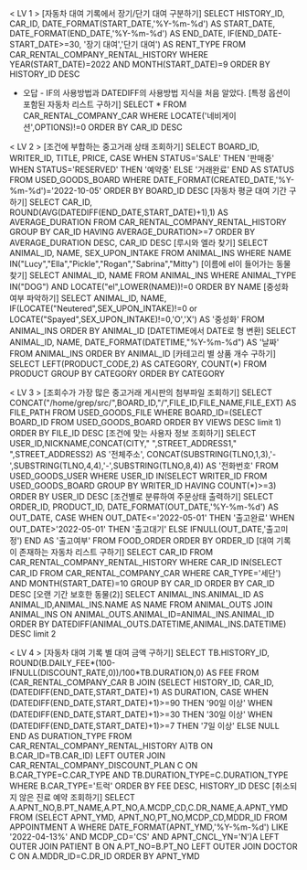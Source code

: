 < LV 1 >
[자동차 대여 기록에서 장기/단기 대여 구분하기]
SELECT HISTORY_ID, CAR_ID, DATE_FORMAT(START_DATE,'%Y-%m-%d') AS START_DATE, DATE_FORMAT(END_DATE,'%Y-%m-%d') AS END_DATE, IF(END_DATE-START_DATE>=30, '장기 대여','단기 대여') AS RENT_TYPE FROM CAR_RENTAL_COMPANY_RENTAL_HISTORY WHERE YEAR(START_DATE)=2022 AND MONTH(START_DATE)=9 ORDER BY HISTORY_ID DESC
- 오답 - IF의 사용방법과 DATEDIFF의 사용방법 지식을 처음 알았다.
[특정 옵션이 포함된 자동차 리스트 구하기]
SELECT * FROM CAR_RENTAL_COMPANY_CAR WHERE LOCATE('네비게이션',OPTIONS)!=0 ORDER BY CAR_ID DESC

< LV 2 >
[조건에 부합하는 중고거래 상태 조회하기]
SELECT BOARD_ID, WRITER_ID, TITLE, PRICE, CASE WHEN STATUS='SALE' THEN '판매중' WHEN STATUS='RESERVED' THEN '예약중' ELSE '거래완료' END AS STATUS FROM USED_GOODS_BOARD WHERE DATE_FORMAT(CREATED_DATE,'%Y-%m-%d')='2022-10-05' ORDER BY BOARD_ID DESC
[자동차 평균 대여 기간 구하기]
SELECT CAR_ID, ROUND(AVG(DATEDIFF(END_DATE,START_DATE)+1),1) AS AVERAGE_DURATION FROM CAR_RENTAL_COMPANY_RENTAL_HISTORY GROUP BY CAR_ID HAVING AVERAGE_DURATION>=7 ORDER BY AVERAGE_DURATION DESC, CAR_ID DESC
[루시와 엘라 찾기]
SELECT ANIMAL_ID, NAME, SEX_UPON_INTAKE FROM ANIMAL_INS WHERE NAME IN("Lucy","Ella","Pickle","Rogan","Sabrina","Mitty")
[이름에 el이 들어가는 동물 찾기]
SELECT ANIMAL_ID, NAME FROM ANIMAL_INS WHERE ANIMAL_TYPE IN("DOG") AND LOCATE("el",LOWER(NAME))!=0 ORDER BY  NAME
[중성화 여부 파악하기]
SELECT ANIMAL_ID, NAME, IF(LOCATE("Neutered",SEX_UPON_INTAKE)!=0 or LOCATE("Spayed",SEX_UPON_INTAKE)!=0,'O','X') AS '중성화' FROM ANIMAL_INS ORDER BY ANIMAL_ID
[DATETIME에서 DATE로 형 변환]
SELECT ANIMAL_ID, NAME, DATE_FORMAT(DATETIME,"%Y-%m-%d") AS '날짜' FROM ANIMAL_INS ORDER BY ANIMAL_ID
[카테고리 별 상품 개수 구하기]
SELECT LEFT(PRODUCT_CODE,2) AS CATEGORY, COUNT(*) FROM PRODUCT GROUP BY CATEGORY ORDER BY CATEGORY

< LV 3 >
[조회수가 가장 많은 중고거래 게시판의 첨부파일 조회하기]
SELECT CONCAT("/home/grep/src/",BOARD_ID,"/",FILE_ID,FILE_NAME,FILE_EXT) AS FILE_PATH FROM USED_GOODS_FILE WHERE BOARD_ID=(SELECT BOARD_ID FROM USED_GOODS_BOARD ORDER BY VIEWS DESC limit 1) ORDER BY FILE_ID DESC
[조건에 맞는 사용자 정보 조회하기]
SELECT USER_ID,NICKNAME,CONCAT(CITY," ",STREET_ADDRESS1," ",STREET_ADDRESS2) AS '전체주소', CONCAT(SUBSTRING(TLNO,1,3),'-',SUBSTRING(TLNO,4,4),'-',SUBSTRING(TLNO,8,4)) AS '전화번호' FROM USED_GOODS_USER WHERE USER_ID IN(SELECT WRITER_ID FROM USED_GOODS_BOARD GROUP BY WRITER_ID HAVING COUNT(*)>=3) ORDER BY USER_ID DESC
[조건별로 분류하여 주문상태 출력하기]
SELECT ORDER_ID, PRODUCT_ID, DATE_FORMAT(OUT_DATE,'%Y-%m-%d') AS OUT_DATE, CASE WHEN OUT_DATE<='2022-05-01' THEN '출고완료' WHEN OUT_DATE>'2022-05-01' THEN '출고대기' ELSE IFNULL(OUT_DATE,'출고미정') END AS '출고여부' FROM FOOD_ORDER ORDER BY ORDER_ID
[대여 기록이 존재하는 자동차 리스트 구하기]
SELECT CAR_ID FROM CAR_RENTAL_COMPANY_RENTAL_HISTORY WHERE CAR_ID IN(SELECT CAR_ID FROM CAR_RENTAL_COMPANY_CAR WHERE CAR_TYPE='세단') AND MONTH(START_DATE)=10 GROUP BY CAR_ID ORDER BY CAR_ID DESC
[오랜 기간 보호한 동물(2)]
SELECT ANIMAL_INS.ANIMAL_ID AS ANIMAL_ID,ANIMAL_INS.NAME AS NAME FROM ANIMAL_OUTS JOIN ANIMAL_INS ON ANIMAL_OUTS.ANIMAL_ID=ANIMAL_INS.ANIMAL_ID ORDER BY DATEDIFF(ANIMAL_OUTS.DATETIME,ANIMAL_INS.DATETIME) DESC limit 2

< LV 4 >
[자동차 대여 기록 별 대여 금액 구하기]
SELECT TB.HISTORY_ID, ROUND(B.DAILY_FEE*(100-IFNULL(DISCOUNT_RATE,0))/100*TB.DURATION,0) AS FEE FROM (CAR_RENTAL_COMPANY_CAR B JOIN (SELECT HISTORY_ID, CAR_ID, (DATEDIFF(END_DATE,START_DATE)+1) AS DURATION, CASE WHEN (DATEDIFF(END_DATE,START_DATE)+1)>=90 THEN '90일 이상' WHEN (DATEDIFF(END_DATE,START_DATE)+1)>=30 THEN '30일 이상' WHEN (DATEDIFF(END_DATE,START_DATE)+1)>=7 THEN '7일 이상' ELSE NULL END AS DURATION_TYPE FROM CAR_RENTAL_COMPANY_RENTAL_HISTORY A)TB ON B.CAR_ID=TB.CAR_ID) LEFT OUTER JOIN CAR_RENTAL_COMPANY_DISCOUNT_PLAN C ON B.CAR_TYPE=C.CAR_TYPE AND TB.DURATION_TYPE=C.DURATION_TYPE WHERE B.CAR_TYPE='트럭' ORDER BY FEE DESC, HISTORY_ID DESC
[취소되지 않은 진료 예약 조회하기]
SELECT A.APNT_NO,B.PT_NAME,A.PT_NO,A.MCDP_CD,C.DR_NAME,A.APNT_YMD FROM (SELECT APNT_YMD, APNT_NO,PT_NO,MCDP_CD,MDDR_ID FROM APPOINTMENT A WHERE DATE_FORMAT(APNT_YMD,'%Y-%m-%d') LIKE '2022-04-13%' AND MCDP_CD='CS' AND APNT_CNCL_YN='N')A LEFT OUTER JOIN PATIENT B ON A.PT_NO=B.PT_NO LEFT OUTER JOIN DOCTOR C ON A.MDDR_ID=C.DR_ID ORDER BY APNT_YMD